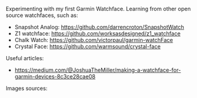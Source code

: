 Experimenting with my first Garmin Watchface. Learning from other open source watchfaces, such as:

- Snapshot Analog: https://github.com/darrencroton/SnapshotWatch
- Z1 watchface: https://github.com/worksasdesigned/z1_watchface
- Chalk Watch: https://github.com/victorpaul/garmin-watchFace
- Crystal Face: https://github.com/warmsound/crystal-face

Useful articles:

- https://medium.com/@JoshuaTheMiller/making-a-watchface-for-garmin-devices-8c3ce28cae08


Images sources:

